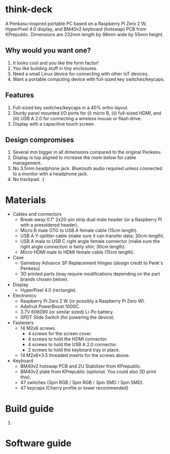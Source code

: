 # think-deck

A Penkasu-inspired portable PC based on a Raspberry Pi Zero 2 W, HyperPixel 4.0 display, and BM40v2 keyboard (hotswap) PCB from KPrepublic.
Dimensions are 232mm length by 98mm wide by 55mm height.

## Why would you want one?

1. It looks cool and you like the form factor!
2. You like building stuff in tiny enclosures.
3. Need a small Linux device for connecting with other IoT devices.
4. Want a portable computing device with full-sized key switches/keycaps.

## Features

1. Full-sized key switches/keycaps in a 40% ortho layout.
2. Sturdy panel mounted I/O ports for (i) micro B, (ii) full-sized HDMI, and (iii) USB A 2.0 for connecting a wireless mouse or flash drive.
3. Display with a capacitive touch screen.

## Design compromises

1. Several mm bigger in all dimensions compared to the original Penkesu.
2. Display is top aligned to increase the room below for cable management.
3. No 3.5mm headphone jack. Bluetooth audio required unless connected to a monitor with a headphone jack.
4. No trackpad. :(

# Materials

* Cables and connectors
  * Break-away 0.1" 2x20-pin strip dual male header (or a Raspberry Pi with a presoldered header).
  * Micro B male OTG to USB A female cable (15cm length).
  * USB A Y-splitter cable (make sure it can transfer data; 30cm length).
  * USB A male to USB C right angle female connector (make sure the right angle connection is fairly slim; 30cm length).
  * Micro HDMI male to HDMI female cable (15cm length).
* Case
  * Gameboy Advance SP Replacement Hinges (design credit to Penk's Penkesu)
  * 3D printed parts (may require modifications depending on the part brands chosen below).
* Display
  * HyperPixel 4.0 (rectangle).
* Electronics
  * Raspberry Pi Zero 2 W (or possibly a Raspberry Pi Zero W).
  * Adafruit PowerBoost 1000C.
  * 3.7V 606090 (or similar sized) Li-Po battery.
  * SPDT Slide Switch (for powering the device).
* Fasteners
  * 14 M2x6 screws.
    * 4 screws for the screen cover.
    * 4 screws to hold the HDMI connector.
    * 4 screws to hold the USB A 2.0 connector.
    * 2 screws to hold the keyboard tray in place. 
  * 14 M2x6*3.5 threaded inserts for the screws above.
* Keyboard
  * BM40v2 hotswap PCB and 2U Stabilizer from KPrepublic.
  * BM40v2 plate from KPrepublic (optional. You could also 3D print this).
  * 47 switches (3pin RGB / 5pin RGB / 3pin SMD / 5pin SMD).
  * 47 keycaps (Cherry profile or lower recommended)

# Build guide

1. 

# Software guide
